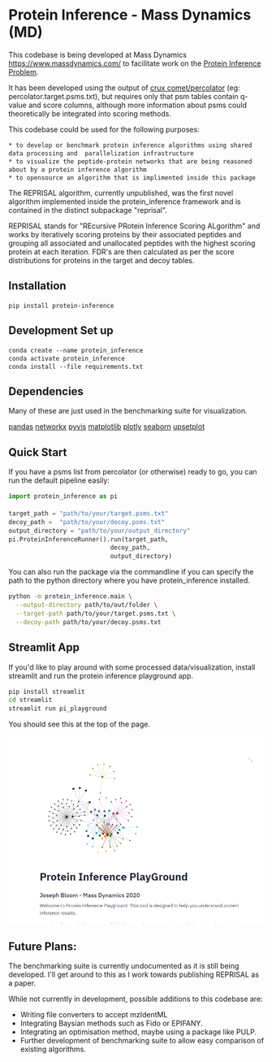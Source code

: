 # Protein Inference - Mass Dynamics (MD)

This codebase is being developed at Mass Dynamics https://www.massdynamics.com/ to facilitate work on the [Protein Inference Problem](https://bmcbioinformatics.biomedcentral.com/articles/10.1186/1471-2105-13-S16-S4). 

It has been developed using  the output of [crux comet/percolator](https://crux.ms/commands/percolator.html) (eg: percolator.target.psms.txt), but requires only that psm tables contain q-value and score columns, although more information about psms could theoretically be integrated into scoring methods. 

This codebase could be used for the following purposes:

    * to develop or benchmark protein inference algorithms using shared data processing and  parallelization infrastructure
    * to visualize the peptide-protein networks that are being reasoned about by a protein inference algorithm
    * to opensource an algorithm that is implimented inside this package

The REPRISAL algorithm, currently unpublished, was the first novel algorithm implemented inside the protein_inference framework and is contained in the distinct subpackage "reprisal". 

REPRISAL stands for "REcursive PRotein Inference Scoring ALgorithm" and works by iteratively scoring proteins by their associated peptides and grouping all associated and unallocated peptides with the highest scoring protein at each iteration. FDR's are then calculated as per the score distributions for proteins in the target and decoy tables. 

## Installation 

```
pip install protein-inference
```

## Development Set up

```
conda create --name protein_inference
conda activate protein_inference
conda install --file requirements.txt
```

## Dependencies

Many of these are just used in the benchmarking suite for visualization. 

[pandas](https://github.com/pandas-dev/pandas)
[networkx](https://networkx.org/)
[pyvis](https://pyvis.readthedocs.io/en/latest/index.html)
[matplotlib](https://matplotlib.org/)
[plotly](https://plotly.com/python/)
[seaborn](https://seaborn.pydata.org/)
[upsetplot](https://pypi.org/project/UpSetPlot/)

## Quick Start

If you have a psms list from percolator (or otherwise) ready to go, you can run the default pipeline easily:

```python
import protein_inference as pi

target_path = "path/to/your/target.psms.txt"
decoy_path =  "path/to/your/decoy.psms.txt"
output_directory = "path/to/your/output_directory"
pi.ProteinInferenceRunner().run(target_path, 
                            decoy_path,
                            output_directory)

```

You can also run the package via the commandline if you can specify the path to the python directory where you have protein_inference installed. 

```bash
python -m protein_inference.main \
  --output-directory path/to/out/folder \
  --target-path path/to/your/target.psms.txt \
  --decoy-path path/to/your/decoy.psms.txt

```

## Streamlit App

If you'd like to play around with some processed data/visualization, install streamlit and run the protein inference playground app.

```bash
pip install streamlit
cd streamlit
streamlit run pi_playground
```

You should see this at the top of the page.

![](./readme_image.png)

## Future Plans: 

The benchmarking suite is currently undocumented as it is still being developed. I'll get around to this as I work towards publishing REPRISAL as a paper. 

While not currently in development, possible additions to this codebase are:
  - Writing file converters to accept mzIdentML
  - Integrating Baysian methods such as Fido or EPIFANY.
  - Integrating an optimisation method, maybe using a package like PULP. 
  - Further development of benchmarking suite to allow easy comparison of existing algorithms. 
